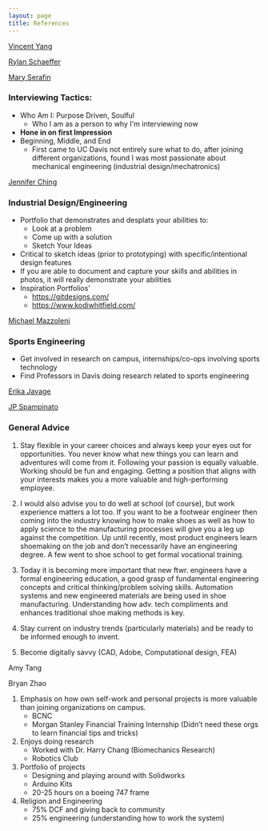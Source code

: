 ```yaml
---
layout: page
title: References 
---
```


[Vincent Yang](vincentyang.me)

[Rylan Schaeffer](http://rylanschaeffer.github.io)

[Mary Serafin](https://www.linkedin.com/in/mlserafin) <br>
### Interviewing Tactics: 
* Who Am I: Purpose Driven, Soulful
  - Who I am as a person to why I'm interviewing now
* **Hone in on first Impression**
* Beginning, Middle, and End 
  - First came to UC Davis not entirely sure what to do, after joining different organizations, found I was most passionate about mechanical engineering (industrial design/mechatronics) 
  
[Jennifer Ching](http://jenniferching.weebly.com/)
### Industrial Design/Engineering
* Portfolio that demonstrates and desplats your abilities to: 
  - Look at a problem
  - Come up with a solution
  - Sketch Your Ideas 
* Critical to sketch ideas (prior to prototyping) with specific/intentional design features 
* If you are able to document and capture your skills and abilities in photos, it will really demonstrate your abilities 
* Inspiration Portfolios'
  - https://gjtdesigns.com/
  - https://www.kodiwhitfield.com/

[Michael Mazzoleni](https://www.linkedin.com/in/michael-mazzoleni-96300337)
### Sports Engineering 
* Get involved in research on campus, internships/co-ops involving sports technology
* Find Professors in Davis doing research related to sports engineering 

[Erika Javage](https://www.linkedin.com/in/erikajavage/)

[JP Spampinato](https://www.linkedin.com/in/jp-spampinato-7788665/)
### General Advice 
1. Stay flexible in your career choices and always keep your eyes out for opportunities. You never know what new things you can learn and adventures will come from it. Following your passion is equally valuable. Working should be fun and engaging. Getting a position that aligns with your interests makes you a more valuable and high-performing employee.
 
2. I would also advise you to do well at school (of course), but work experience matters a lot too. If you want to be a footwear engineer then coming into the industry knowing how to make shoes as well as how to apply science to the manufacturing processes will give you a leg up against the competition. Up until recently, most product engineers learn shoemaking on the job and don’t necessarily have an engineering degree. A few went to shoe school to get formal vocational training.
 
3. Today it is becoming more important that new ftwr. engineers have a formal engineering education, a good grasp of fundamental engineering concepts and critical thinking/problem solving skills. Automation systems and new engineered materials are being used in shoe manufacturing. Understanding how adv. tech compliments and enhances traditional shoe making methods is key.

4.  Stay current on industry trends (particularly materials) and be ready to be informed enough to invent.  
5.  Become digitally savvy (CAD, Adobe, Computational design, FEA)

Amy Tang 

Bryan Zhao 
1. Emphasis on how own self-work and personal projects is more valuable than joining organizations on campus. 
 	- BCNC 
    - Morgan Stanley Financial Training Internship (Didn’t need these orgs to learn financial tips and tricks)
2. Enjoys doing research 
	- Worked with Dr. Harry Chang (Biomechanics Research)
	- Robotics Club
4. Portfolio of projects 
    - Designing and playing around with Solidworks 
    - Arduino Kits 
    - 20-25 hours on a boeing 747 frame
5. Religion and Engineering 
	- 75% DCF and giving back to community 
	- 25% engineering (understanding how to work the system) 
 
 
 
